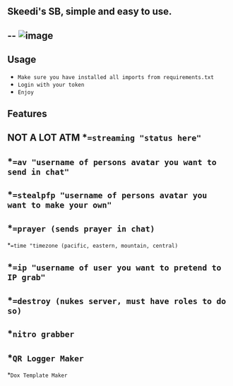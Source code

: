 ## Skeedi's SB, simple and easy to use.

--
![image](https://user-images.githubusercontent.com/68764672/181680453-fe87e1b1-c2cb-4e94-a0d1-a654af35ecf5.png)
---

## Usage

* ` Make sure you have installed all imports from requirements.txt `
* ` Login with your token `
* ` Enjoy `

## Features
NOT A LOT ATM
*`=streaming "status here"`
-
*`=av "username of persons avatar you want to send in chat"`
-
*`=stealpfp "username of persons avatar you want to make your own"`
-
*`=prayer (sends prayer in chat)`
-
*`=time "timezone (pacific, eastern, mountain, central)`

*`=ip "username of user you want to pretend to IP grab"`
-
*`=destroy (nukes server, must have roles to do so)`
-
*`nitro grabber`
-
*`QR Logger Maker`
-
*`Dox Template Maker`
